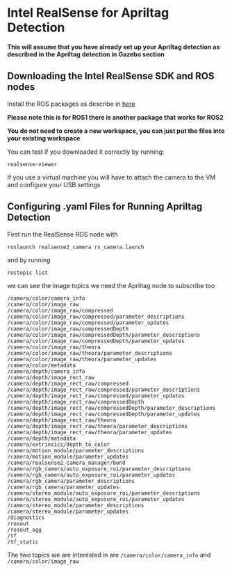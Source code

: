 # Intel RealSense for Apriltag Detection

**This will assume that you have already set up your Apriltag detection as described in the Apriltag detection in Gazebo section**

## Downloading the Intel RealSense SDK and ROS nodes

Install the ROS packages as describe in [here](https://github.com/IntelRealSense/realsense-ros/tree/ros1-legacy)

**Please note this is for ROS1 there is another package that works for ROS2**

**You do not need to create a new workspace, you can just put the files into your existing workspace**

You can test if you downloaded it correctly by running:

```
realsense-viewer
```

If you use a virtual machine you will have to attach the camera to the VM and configure your USB settings

## Configuring .yaml Files for Running Apriltag Detection 

First run the RealSense ROS node with

```
roslaunch realsense2_camera rs_camera.launch
```

and by running 

```
rostopic list
```

we can see the image topics we need the Apriltag node to subscribe too

```
/camera/color/camera_info
/camera/color/image_raw
/camera/color/image_raw/compressed
/camera/color/image_raw/compressed/parameter_descriptions
/camera/color/image_raw/compressed/parameter_updates
/camera/color/image_raw/compressedDepth
/camera/color/image_raw/compressedDepth/parameter_descriptions
/camera/color/image_raw/compressedDepth/parameter_updates
/camera/color/image_raw/theora
/camera/color/image_raw/theora/parameter_descriptions
/camera/color/image_raw/theora/parameter_updates
/camera/color/metadata
/camera/depth/camera_info
/camera/depth/image_rect_raw
/camera/depth/image_rect_raw/compressed
/camera/depth/image_rect_raw/compressed/parameter_descriptions
/camera/depth/image_rect_raw/compressed/parameter_updates
/camera/depth/image_rect_raw/compressedDepth
/camera/depth/image_rect_raw/compressedDepth/parameter_descriptions
/camera/depth/image_rect_raw/compressedDepth/parameter_updates
/camera/depth/image_rect_raw/theora
/camera/depth/image_rect_raw/theora/parameter_descriptions
/camera/depth/image_rect_raw/theora/parameter_updates
/camera/depth/metadata
/camera/extrinsics/depth_to_color
/camera/motion_module/parameter_descriptions
/camera/motion_module/parameter_updates
/camera/realsense2_camera_manager/bond
/camera/rgb_camera/auto_exposure_roi/parameter_descriptions
/camera/rgb_camera/auto_exposure_roi/parameter_updates
/camera/rgb_camera/parameter_descriptions
/camera/rgb_camera/parameter_updates
/camera/stereo_module/auto_exposure_roi/parameter_descriptions
/camera/stereo_module/auto_exposure_roi/parameter_updates
/camera/stereo_module/parameter_descriptions
/camera/stereo_module/parameter_updates
/diagnostics
/rosout
/rosout_agg
/tf
/tf_static
```

The two topics we are interested in are `/camera/color/camera_info` and `/camera/color/image_raw`
